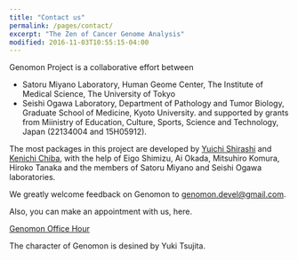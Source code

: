 ```yaml
---
title: "Contact us"
permalink: /pages/contact/
excerpt: "The Zen of Cancer Genome Analysis"
modified: 2016-11-03T10:55:15-04:00
---
```


Genomon Project is a collaborative effort between 
- Satoru Miyano Laboratory, Human Geome Center, The Institute of Medical Science, The University of Tokyo 
- Seishi Ogawa Laboratory, Department of Pathology and Tumor Biology, Graduate School of Medicine, Kyoto University.
and supported by grants from Miinistry of Education, Culture, Sports, Science and Technology,
Japan (22134004 and 15H05912).
 

The most packages in this project are developed by [Yuichi Shirashi](https://github.com/friend1ws)
and [Kenichi Chiba](https://github.com/ken0-1n), with the help of Eigo Shimizu, Ai Okada, Mitsuhiro Komura, Hiroko Tanaka
and the members of Satoru Miyano and Seishi Ogawa laboratories.

We greatly welcome feedback on Genomon to genomon.devel@gmail.com.

Also, you can make an appointment with us, here.

[Genomon Office Hour](https://genomon-office.youcanbook.me)

 The character of Genomon is desined by Yuki Tsujita.

